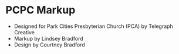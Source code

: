 # PCPC Markup

- Designed for Park Cities Presbyterian Church (PCA) by Telegraph Creative
- Markup by Lindsey Bradford
- Design by Courtney Bradford